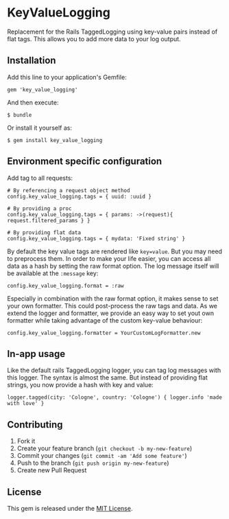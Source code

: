 # KeyValueLogging

Replacement for the Rails TaggedLogging using key-value pairs instead of flat tags. 
This allows you to add more data to your log output. 


## Installation

Add this line to your application's Gemfile:

    gem 'key_value_logging'

And then execute:

    $ bundle

Or install it yourself as:

    $ gem install key_value_logging

## Environment specific configuration

Add tag to all requests:

    # By referencing a request object method
    config.key_value_logging.tags = { uuid: :uuid }

    # By providing a proc
    config.key_value_logging.tags = { params: ->(request){ request.filtered_params } }

    # By providing flat data
    config.key_value_logging.tags = { mydata: 'Fixed string' }

By default the key value tags are rendered like ```key=value```. But you may
need to preprocess them. In order to make your life easier, you can access all
data as a hash by setting the raw format option. The log message itself will be
available at the ```:message``` key:

    config.key_value_logging.format = :raw

Especially in combination with the raw format option, it makes sense to set your
own formatter. This could post-process the raw tags and data. As we extend the
logger and formatter, we provide an easy way to set yout own formatter while
taking advantage of the custom key-value behaviour:

    config.key_value_logging.formatter = YourCustomLogFormatter.new

## In-app usage

Like the default rails TaggedLogging logger, you can tag log messages with this
logger. The syntax is almost the same. But instead of providing flat strings, you
now provide a hash with key and value:

    logger.tagged(city: 'Cologne', country: 'Cologne') { logger.info 'made with love' }

## Contributing

1. Fork it
2. Create your feature branch (`git checkout -b my-new-feature`)
3. Commit your changes (`git commit -am 'Add some feature'`)
4. Push to the branch (`git push origin my-new-feature`)
5. Create new Pull Request

## License

This gem is released under the [MIT License](http://www.opensource.org/licenses/MIT).
